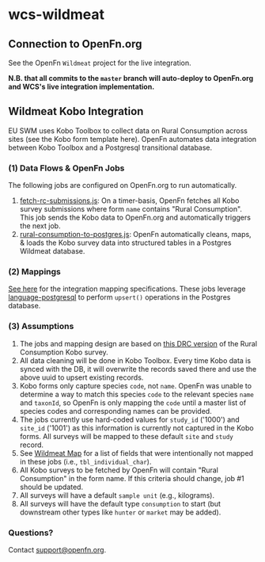 # wcs-wildmeat


## Connection to OpenFn.org
See the OpenFn `Wildmeat` project for the live integration. 

**N.B. that all commits to the `master` branch will auto-deploy to OpenFn.org and WCS's live integration implementation.**

## Wildmeat Kobo Integration

EU SWM uses Kobo Toolbox to collect data on Rural Consumption across sites (see
the Kobo form template here). OpenFn automates data integration between Kobo
Toolbox and a Postgresql transitional database.

### (1) Data Flows & OpenFn Jobs

The following jobs are configured on OpenFn.org to run automatically.

1. [fetch-rc-submissions.js](https://github.com/OpenFn/wcs-wildmeat/blob/master/jobs/fetch-rc-submissions.js):
   On a timer-basis, OpenFn fetches all Kobo survey submissions where form
   `name` contains "Rural Consumption". This job sends the Kobo data to
   OpenFn.org and automatically triggers the next job.
2. [rural-consumption-to-postgres.js](https://github.com/OpenFn/wcs-consocsci/blob/master/rural-consumption-to-postgres.js): OpenFn automatically cleans, maps, & loads the Kobo survey data into structured tables in a Postgres Wildmeat database.

### (2) Mappings

[See here](https://docs.google.com/spreadsheets/d/15VRibnaglShF3oNNLMbiyGopTJrYbP02aQ04cz4Qt-k/edit#gid=767749359) for the integration mapping specifications. These jobs leverage [language-postgresql](https://github.com/OpenFn/postgresql) to perform `upsert()` operations in the Postgres database.

### (3) Assumptions

1. The jobs and mapping design are based on [this DRC version](https://docs.google.com/spreadsheets/d/1AN2Qyjx-ua3fE5-Nj7Bg2WSdZdIE6zy4FmVVrMqGZl0/edit?usp=drive_web&ouid=101430720901034004945) of the Rural Consumption Kobo survey.
2. All data cleaning will be done in Kobo Toolbox. Every time Kobo data is
   synced with the DB, it will overwrite the records saved there and use the
   above uuid to upsert existing records.
3. Kobo forms only capture species `code`, not `name`. OpenFn was unable to determine a way to match this species `code` to the relevant species `name` and `taxonId`, so OpenFn is only mapping the `code` until a master list of species codes and corresponding names can be provided.
4. The jobs currently use hard-coded values for `study_id` ('1000') and
   `site_id` ('1001') as this information is currently not captured in the Kobo
   forms. All surveys will be mapped to these default `site` and `study` record. 
5. See [Wildmeat Map](https://docs.google.com/spreadsheets/d/15VRibnaglShF3oNNLMbiyGopTJrYbP02aQ04cz4Qt-k/edit#gid=767749359) for a list of fields that were intentionally not mapped in these jobs (i.e., `tbl_individual_char`).
6. All Kobo surveys to be fetched by OpenFn will contain "Rural Consumption" in
   the form name. If this criteria should change, job #1 should be updated.
7. All surveys will have a default `sample unit` (e.g., kilograms).
8. All surveys will have the default type `consumption` to start (but downstream other types like `hunter` or `market` may be added). 

### Questions?
Contact support@openfn.org. 

